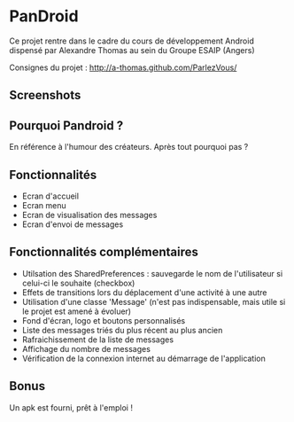 # PanDroid

Ce projet rentre dans le cadre du cours de développement Android dispensé par Alexandre Thomas au sein du Groupe ESAIP (Angers)

Consignes du projet : http://a-thomas.github.com/ParlezVous/

## Screenshots


## Pourquoi Pandroid ?

En référence à l'humour des créateurs. Après tout pourquoi pas ?

## Fonctionnalités

- Ecran d'accueil
- Ecran menu
- Ecran de visualisation des messages
- Ecran d'envoi de messages

## Fonctionnalités complémentaires

- Utilsation des SharedPreferences : sauvegarde le nom de l'utilisateur si celui-ci le souhaite (checkbox)
- Effets de transitions lors du déplacement d'une activité à une autre
- Utilisation d'une classe 'Message' (n'est pas indispensable, mais utile si le projet est amené à évoluer)
- Fond d'écran, logo et boutons personnalisés
- Liste des messages triés du plus récent au plus ancien
- Rafraichissement de la liste de messages
- Affichage du nombre de messages
- Vérification de la connexion internet au démarrage de l'application

## Bonus

Un apk est fourni, prêt à l'emploi !
